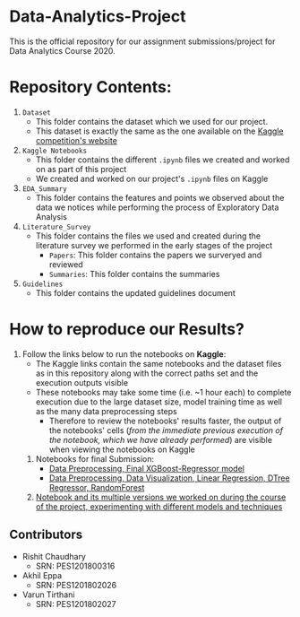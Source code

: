 # Data-Analytics-Project
This is the official repository for our assignment submissions/project for Data Analytics Course 2020.

# Repository Contents:
1. ```Dataset```
     - This folder contains the dataset which we used for our project.
     - This dataset is exactly the same as the one available on the [Kaggle competition's website](https://www.kaggle.com/c/competitive-data-science-predict-future-sales/data)
2. ```Kaggle Notebooks```
      - This folder contains the different ```.ipynb``` files we created and worked on as part of this project
      - We created and worked on our project's ```.ipynb``` files on Kaggle
3. ```EDA_Summary```
      - This folder contains the features and points we observed about the data we notices while performing the process of Exploratory Data Analysis
4. ```Literature_Survey```
      - This folder contains the files we used and created during the literature survey we performed in the early stages of the project
          * ```Papers```: This folder contains the papers we surveryed and reviewed
          * ```Summaries```: This folder contains the summaries 
5. ```Guidelines```
      - This folder contains the updated guidelines document

# How to reproduce our Results?
  1. Follow the links below to run the notebooks on **Kaggle**:
     - The Kaggle links contain the same notebooks and the dataset files as in this repository along with the correct paths set and the execution outputs visible
     - These notebooks may take some time (i.e. ~1 hour each) to complete execution due to the large dataset size, model training time as well as the many data preprocessing steps
          * Therefore to review the notebooks' results faster, the output of the notebooks' cells (*from the immediate previous execution of the notebook, which we have already performed*) are visible when viewing the notebooks on Kaggle
     1. Notebooks for final Submission:
          - [Data Preprocessing, Final XGBoost-Regressor model](https://www.kaggle.com/rishitchs/data-preprocessing-and-xgboost-regressor-model)
          - [Data Preprocessing, Data Visualization, Linear Regression, DTree Regressor, RandomForest](https://www.kaggle.com/futurestan/visualization-linreg-dtree-randomforest)
     2. [Notebook and its multiple versions we worked on during the course of the project, experimenting with different models and techniques](https://www.kaggle.com/rishitchs/data-preprocessing-and-xgboost-regressor-model-old)
        
## Contributors
* Rishit Chaudhary
     - SRN: PES1201800316
* Akhil Eppa
     - SRN: PES1201802026
* Varun Tirthani
     - SRN: PES1201802027
